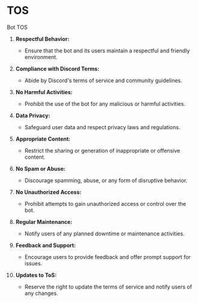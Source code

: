 # TOS
Bot TOS

1. **Respectful Behavior:**
   - Ensure that the bot and its users maintain a respectful and friendly environment.

2. **Compliance with Discord Terms:**
   - Abide by Discord's terms of service and community guidelines.

3. **No Harmful Activities:**
   - Prohibit the use of the bot for any malicious or harmful activities.

4. **Data Privacy:**
   - Safeguard user data and respect privacy laws and regulations.

5. **Appropriate Content:**
   - Restrict the sharing or generation of inappropriate or offensive content.

6. **No Spam or Abuse:**
   - Discourage spamming, abuse, or any form of disruptive behavior.

7. **No Unauthorized Access:**
   - Prohibit attempts to gain unauthorized access or control over the bot.

8. **Regular Maintenance:**
   - Notify users of any planned downtime or maintenance activities.

9. **Feedback and Support:**
   - Encourage users to provide feedback and offer prompt support for issues.

10. **Updates to ToS:**
    - Reserve the right to update the terms of service and notify users of any changes.
